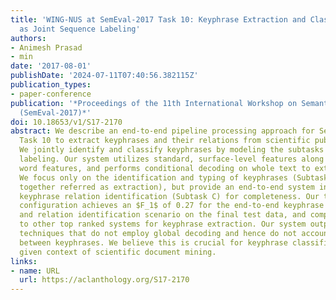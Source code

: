 ```yaml
---
title: 'WING-NUS at SemEval-2017 Task 10: Keyphrase Extraction and Classification
  as Joint Sequence Labeling'
authors:
- Animesh Prasad
- min
date: '2017-08-01'
publishDate: '2024-07-11T07:40:56.382115Z'
publication_types:
- paper-conference
publication: '*Proceedings of the 11th International Workshop on Semantic Evaluation
  (SemEval-2017)*'
doi: 10.18653/v1/S17-2170
abstract: We describe an end-to-end pipeline processing approach for SemEval 2017′s
  Task 10 to extract keyphrases and their relations from scientific publications.
  We jointly identify and classify keyphrases by modeling the subtasks as sequential
  labeling. Our system utilizes standard, surface-level features along with the adjacent
  word features, and performs conditional decoding on whole text to extract keyphrases.
  We focus only on the identification and typing of keyphrases (Subtasks A and B,
  together referred as extraction), but provide an end-to-end system inclusive of
  keyphrase relation identification (Subtask C) for completeness. Our top performing
  configuration achieves an $F_1$ of 0.27 for the end-to-end keyphrase extraction
  and relation identification scenario on the final test data, and compares on par
  to other top ranked systems for keyphrase extraction. Our system outperforms other
  techniques that do not employ global decoding and hence do not account for dependencies
  between keyphrases. We believe this is crucial for keyphrase classification in the
  given context of scientific document mining.
links:
- name: URL
  url: https://aclanthology.org/S17-2170
---
```

